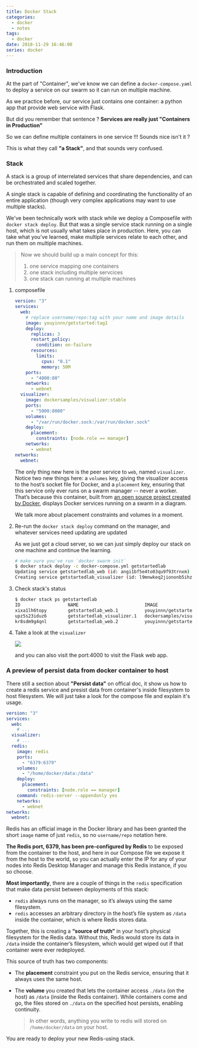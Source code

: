 ```yaml
---
title: Docker Stack
categories:
  - docker
  - notes
tags:
  - docker
date: 2018-11-29 16:46:00
series: docker
---
```


### Introduction

At the part of "Container", we've know we can define a `docker-compose.yaml` to deploy a service on our swarm so it can run on multiple machine.

As we practice before, our service just contains one container: a python app that provide web service with Flask.

But did you remember that sentence ? **Services are really just "Containers in Production"**

So we can define multiple containers in one service !!! Sounds nice isn't it ?

This is what they call **"a Stack"**, and that sounds very confused.

### Stack

A stack is a group of interrelated services that share dependencies, and can be orchestrated and scaled together.

A single stack is capable of defining and coordinating the functionality of an entire application (though very complex applications may want to use multiple stacks).

We've been technically work with stack while we deploy a Composefile with `docker stack deploy`. But that was a single service stack running on a single host, which is not usually what takes place in production. Here, you can take what you’ve learned, make multiple services relate to each other, and run them on multiple machines.

> Now we should build up a main concept for this:
>
> 1. one service mapping one containers
> 2. one stack including multiple servcices
> 3. one stack can running at multiple machines

1. composefile

   ```yaml
   version: "3"
   services:
     web:
       # replace username/repo:tag with your name and image details
       image: youyinnn/getstarted:tag1
       deploy:
         replicas: 3
         restart_policy:
           condition: on-failure
         resources:
           limits:
             cpus: "0.1"
             memory: 50M
       ports:
         - "4000:80"
       networks:
         - webnet
     visualizer:
       image: dockersamples/visualizer:stable
       ports:
         - "5000:8080"
       volumes:
         - "/var/run/docker.sock:/var/run/docker.sock"
       deploy:
         placement:
           constraints: [node.role == manager]
       networks:
         - webnet
   networks:
     webnet:
   ```

   The only thing new here is the peer service to `web`, named `visualizer`. Notice two new things here: a `volumes` key, giving the visualizer access to the host’s socket file for Docker, and a `placement` key, ensuring that this service only ever runs on a swarm manager -- never a worker. That’s because this container, built from [an open source project created by Docker](https://github.com/ManoMarks/docker-swarm-visualizer), displays Docker services running on a swarm in a diagram.

   We talk more about placement constraints and volumes in a moment.

2. Re-run the `docker stack deploy` command on the manager, and whatever services need updating are updated

   As we just got a cloud server, so we can just simply deploy our stack on one machine and continue the learning.

   ```bash
   # make sure you've run `docker swarm init`
   $ docker stack deploy -c docker-compose.yml getstartedlab
   Updating service getstartedlab_web (id: angi1bf5e4to03qu9f93trnxm)
   Creating service getstartedlab_visualizer (id: l9mnwkeq2jiononb5ihz9u7a4)
   ```

3. Check stack's status

   ```bash
   $ docker stack ps getstartedlab
   ID                  NAME                         IMAGE                             NODE                DESIRED STATE       CURRENT STATE            ERROR               PORTS
   xixa1lh6topy        getstartedlab_web.1          youyinnn/getstarted:tag1          VM_16_214_centos    Running             Running 28 minutes ago
   upz5s23iduz6        getstartedlab_visualizer.1   dockersamples/visualizer:stable   VM_16_214_centos    Running             Running 28 minutes ago
   kr8sdm9g4qnl        getstartedlab_web.2          youyinnn/getstarted:tag1          VM_16_214_centos    Running             Running 28 minutes ago
   ```

4. Take a look at the `visualizer`

   ![](../img/20181129222014.png)

   and you can also visit the port:4000 to visit the Flask web app.

### A preview of persist data from docker container to host

There still a section about **"Persist data"** on offical doc, it show us how to create a redis service and presist data from container's inside filesystem to host filesystem. We will just take a look for the compose file and explain it's usage.

```yaml
version: "3"
services:
  web:
    # ...
  visualizer:
    # ...
  redis:
    image: redis
    ports:
      - "6379:6379"
    volumes:
      - "/home/docker/data:/data"
    deploy:
      placement:
        constraints: [node.role == manager]
    command: redis-server --appendonly yes
    networks:
      - webnet
networks:
  webnet:
```

Redis has an official image in the Docker library and has been granted the short `image` name of just `redis`, so no `username/repo` notation here.

**The Redis port, 6379, has been pre-configured by Redis** to be exposed from the container to the host, and here in our Compose file we expose it from the host to the world, so you can actually enter the IP for any of your nodes into Redis Desktop Manager and manage this Redis instance, if you so choose.

**Most importantly**, there are a couple of things in the `redis` specification that make data persist between deployments of this stack:

- `redis` always runs on the manager, so it’s always using the same filesystem.
- `redis` accesses an arbitrary directory in the host’s file system as `/data` inside the container, which is where Redis stores data.

Together, this is creating a **“source of truth”** in your host’s physical filesystem for the Redis data. Without this, Redis would store its data in `/data` inside the container’s filesystem, which would get wiped out if that container were ever redeployed.

This source of truth has two components:

- The **placement** constraint you put on the Redis service, ensuring that it always uses the same host.

- The **volume** you created that lets the container access `./data` (on the host) as `/data` (inside the Redis container). While containers come and go, the files stored on `./data` on the specified host persists, enabling continuity.

  > In other words, anything you write to redis will stored on `/home/docker/data` on your host.

You are ready to deploy your new Redis-using stack.
